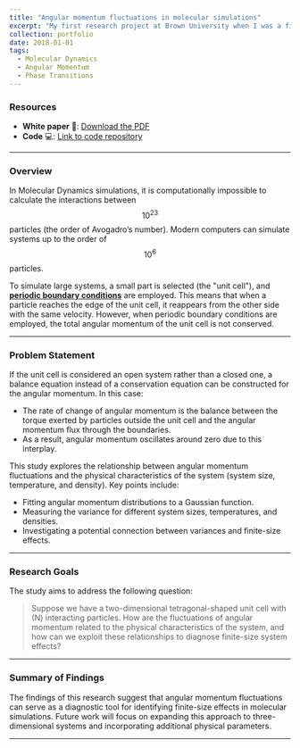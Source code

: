 ```yaml
---
title: "Angular momentum fluctuations in molecular simulations"
excerpt: "My first research project at Brown University when I was a first year Ph.D. student on a phase transition diagnostic tool of 2D atomistic systems. In the image below you see the x and y coordinates of point particles that interact with a Lennard-Jones potential. <br/><img src='/images/T10traj.png'>"
collection: portfolio
date: 2018-01-01
tags:
  - Molecular Dynamics
  - Angular Momentum
  - Phase Transitions
---
```


### Resources

- **White paper** 📄: [Download the PDF](/files/portfolio_1_file.pdf)
- **Code** 💻: [Link to code repository](https://github.com/emainas/LennardJones_MolecularDynamics.git)

---

### Overview

In Molecular Dynamics simulations, it is computationally impossible to calculate the interactions between $$10^{23}$$ particles (the order of Avogadro’s number). Modern computers can simulate systems up to the order of $$10^6$$ particles. 

To simulate large systems, a small part is selected (the "unit cell"), and [**periodic boundary conditions**](https://en.wikipedia.org/wiki/Periodic_boundary_conditions) are employed. This means that when a particle reaches the edge of the unit cell, it reappears from the other side with the same velocity. However, when periodic boundary conditions are employed, the total angular momentum of the unit cell is not conserved.

---

### Problem Statement

If the unit cell is considered an open system rather than a closed one, a balance equation instead of a conservation equation can be constructed for the angular momentum. In this case:
- The rate of change of angular momentum is the balance between the torque exerted by particles outside the unit cell and the angular momentum flux through the boundaries.
- As a result, angular momentum oscillates around zero due to this interplay.

This study explores the relationship between angular momentum fluctuations and the physical characteristics of the system (system size, temperature, and density). Key points include:
- Fitting angular momentum distributions to a Gaussian function.
- Measuring the variance for different system sizes, temperatures, and densities.
- Investigating a potential connection between variances and finite-size effects.

---

### Research Goals

The study aims to address the following question:

> Suppose we have a two-dimensional tetragonal-shaped unit cell with \(N\) interacting particles. How are the fluctuations of angular momentum related to the physical characteristics of the system, and how can we exploit these relationships to diagnose finite-size system effects?

---

### Summary of Findings

The findings of this research suggest that angular momentum fluctuations can serve as a diagnostic tool for identifying finite-size effects in molecular simulations. Future work will focus on expanding this approach to three-dimensional systems and incorporating additional physical parameters.

---
